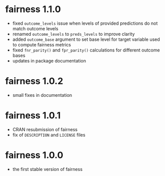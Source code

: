 # fairness 1.1.0
- fixed `outcome_levels` issue when levels of provided predictions do not match outcome levels
- renamed `outcome_levels` to `preds_levels` to improve clarity
- added `outcome_base` argument to set base level for target variable used to compute fairness metrics
- fixed `fnr_parity()` and `fpr_parity()` calculations for different outcome bases
- updates in package documentation

# fairness 1.0.2
- small fixes in documentation

# fairness 1.0.1
- CRAN resubmission of fairness
- fix of `DESCRIPTION` and `LICENSE` files

# fairness 1.0.0
- the first stable version of fairness